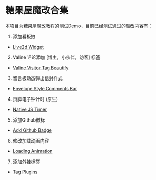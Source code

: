 # 糖果屋魔改合集
本项目为糖果屋魔改教程的测试Demo，目前已经测试通过的魔改内容有：
1. 添加看板娘
  - [Live2d Widget](https://akilar.top/posts/5b8f515f/)
2. Valine 评论添加 [博主，小伙伴，访客] 标签
  - [Valine Visitor Tag Beautify](https://akilar.top/posts/d2222705/)
3. 留言板动态弹出信封样式
  - [Envelope Style Comments Bar](https://akilar.top/posts/e2d3c450/)
4. 页脚电子钟计时 (原生)
  - [Native JS Timer](https://akilar.top/posts/b941af/)
5. 添加Github徽标
  - [Add Github Badge](https://akilar.top/posts/e87ad7f8/)
6. 修改加载动画内容
  - [Loading Animation](https://akilar.top/posts/3d221bf2/)
7. 添加外挂标签
  - [Tag Plugins](https://akilar.top/posts/615e2dec/)
